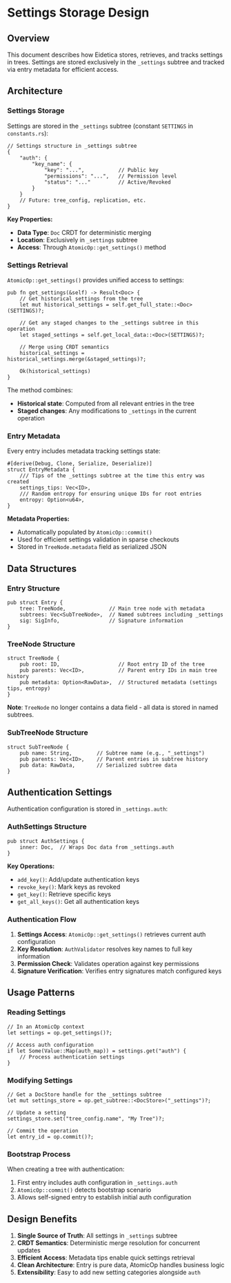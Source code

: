 # Settings Storage Design

## Overview

This document describes how Eidetica stores, retrieves, and tracks settings in trees. Settings are stored exclusively in the `_settings` subtree and tracked via entry metadata for efficient access.

## Architecture

### Settings Storage

Settings are stored in the `_settings` subtree (constant `SETTINGS` in `constants.rs`):

```rust,ignore
// Settings structure in _settings subtree
{
    "auth": {
        "key_name": {
            "key": "...",           // Public key
            "permissions": "...",   // Permission level
            "status": "..."         // Active/Revoked
        }
    }
    // Future: tree_config, replication, etc.
}
```

**Key Properties:**

- **Data Type**: `Doc` CRDT for deterministic merging
- **Location**: Exclusively in `_settings` subtree
- **Access**: Through `AtomicOp::get_settings()` method

### Settings Retrieval

`AtomicOp::get_settings()` provides unified access to settings:

```rust,ignore
pub fn get_settings(&self) -> Result<Doc> {
    // Get historical settings from the tree
    let mut historical_settings = self.get_full_state::<Doc>(SETTINGS)?;

    // Get any staged changes to the _settings subtree in this operation
    let staged_settings = self.get_local_data::<Doc>(SETTINGS)?;

    // Merge using CRDT semantics
    historical_settings = historical_settings.merge(&staged_settings)?;

    Ok(historical_settings)
}
```

The method combines:

- **Historical state**: Computed from all relevant entries in the tree
- **Staged changes**: Any modifications to `_settings` in the current operation

### Entry Metadata

Every entry includes metadata tracking settings state:

```rust,ignore
#[derive(Debug, Clone, Serialize, Deserialize)]
struct EntryMetadata {
    /// Tips of the _settings subtree at the time this entry was created
    settings_tips: Vec<ID>,
    /// Random entropy for ensuring unique IDs for root entries
    entropy: Option<u64>,
}
```

**Metadata Properties:**

- Automatically populated by `AtomicOp::commit()`
- Used for efficient settings validation in sparse checkouts
- Stored in `TreeNode.metadata` field as serialized JSON

## Data Structures

### Entry Structure

```rust,ignore
pub struct Entry {
    tree: TreeNode,              // Main tree node with metadata
    subtrees: Vec<SubTreeNode>,  // Named subtrees including _settings
    sig: SigInfo,                // Signature information
}
```

### TreeNode Structure

```rust,ignore
struct TreeNode {
    pub root: ID,                   // Root entry ID of the tree
    pub parents: Vec<ID>,           // Parent entry IDs in main tree history
    pub metadata: Option<RawData>,  // Structured metadata (settings tips, entropy)
}
```

**Note**: `TreeNode` no longer contains a data field - all data is stored in named subtrees.

### SubTreeNode Structure

```rust,ignore
struct SubTreeNode {
    pub name: String,        // Subtree name (e.g., "_settings")
    pub parents: Vec<ID>,    // Parent entries in subtree history
    pub data: RawData,       // Serialized subtree data
}
```

## Authentication Settings

Authentication configuration is stored in `_settings.auth`:

### AuthSettings Structure

```rust,ignore
pub struct AuthSettings {
    inner: Doc,  // Wraps Doc data from _settings.auth
}
```

**Key Operations:**

- `add_key()`: Add/update authentication keys
- `revoke_key()`: Mark keys as revoked
- `get_key()`: Retrieve specific keys
- `get_all_keys()`: Get all authentication keys

### Authentication Flow

1. **Settings Access**: `AtomicOp::get_settings()` retrieves current auth configuration
2. **Key Resolution**: `AuthValidator` resolves key names to full key information
3. **Permission Check**: Validates operation against key permissions
4. **Signature Verification**: Verifies entry signatures match configured keys

## Usage Patterns

### Reading Settings

```rust,ignore
// In an AtomicOp context
let settings = op.get_settings()?;

// Access auth configuration
if let Some(Value::Map(auth_map)) = settings.get("auth") {
    // Process authentication settings
}
```

### Modifying Settings

```rust,ignore
// Get a DocStore handle for the _settings subtree
let mut settings_store = op.get_subtree::<DocStore>("_settings")?;

// Update a setting
settings_store.set("tree_config.name", "My Tree")?;

// Commit the operation
let entry_id = op.commit()?;
```

### Bootstrap Process

When creating a tree with authentication:

1. First entry includes auth configuration in `_settings.auth`
2. `AtomicOp::commit()` detects bootstrap scenario
3. Allows self-signed entry to establish initial auth configuration

## Design Benefits

1. **Single Source of Truth**: All settings in `_settings` subtree
2. **CRDT Semantics**: Deterministic merge resolution for concurrent updates
3. **Efficient Access**: Metadata tips enable quick settings retrieval
4. **Clean Architecture**: Entry is pure data, AtomicOp handles business logic
5. **Extensibility**: Easy to add new setting categories alongside `auth`
